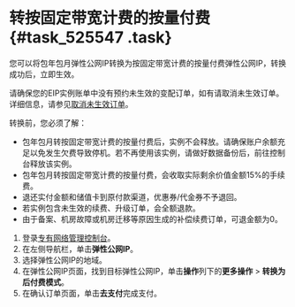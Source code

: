 # 转按固定带宽计费的按量付费 {#task_525547 .task}

您可以将包年包月弹性公网IP转换为按固定带宽计费的按量付费弹性公网IP，转换成功后，立即生效。

请确保您的EIP实例账单中没有预约未生效的变配订单，如有请取消未生效订单。详细信息，请参见[取消未生效订单](cn.zh-CN/用户指南/管理包年包月实例/取消未生效订单.md#)。

转换前，您必须了解：

-   包年包月转按固定带宽计费的按量付费后，实例不会释放。请确保账户余额充足以免发生欠费导致停机。若不再使用该实例，请做好数据备份后，前往控制台释放该实例。
-   包年包月转按固定带宽计费的按量付费，会收取实际剩余价值金额15%的手续费。
-   退还实付金额和储值卡到原付款渠道，优惠券/代金券不予退回。
-   若实例包含未生效的续费、升级订单，会全额退款。
-   由于备案、机房故障或机房迁移等原因生成的补偿续费订单，可退金额为0。

1.  登录[专有网络管理控制台](https://vpcnext.console.aliyun.com)。
2.  在左侧导航栏，单击**弹性公网IP**。
3.  选择弹性公网IP的地域。
4.  在弹性公网IP页面，找到目标弹性公网IP，单击**操作**列下的**更多操作** \> **转换为后付费模式**。
5.  在确认订单页面，单击**去支付**完成支付。


